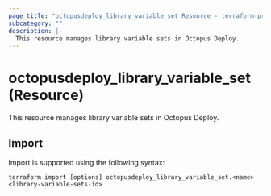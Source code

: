 ```yaml
---
page_title: "octopusdeploy_library_variable_set Resource - terraform-provider-octopusdeploy"
subcategory: ""
description: |-
  This resource manages library variable sets in Octopus Deploy.
---
```


# octopusdeploy_library_variable_set (Resource)

This resource manages library variable sets in Octopus Deploy.

## Import

Import is supported using the following syntax:

```shell
terraform import [options] octopusdeploy_library_variable_set.<name> <library-variable-sets-id>
```
